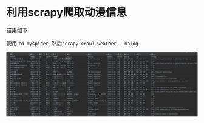# 利用scrapy爬取动漫信息

结果如下

使用 `cd myspider`, 然后`scrapy crawl weather --nolog`

![image-20220522153411407](\README.assets\image-20220522153411407.png)

